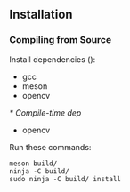 ## Installation

### Compiling from Source

Install dependencies ():

* gcc
* meson
* opencv 

_\* Compile-time dep_
* opencv

Run these commands:

    meson build/
    ninja -C build/
    sudo ninja -C build/ install
